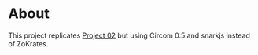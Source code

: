 # About

This project replicates [Project 02](https://github.com/JofArnold/zkp-learning-in-public/tree/main/%40projects/02-magic-number-and-nft) but using Circom 0.5 and snarkjs instead of ZoKrates.


